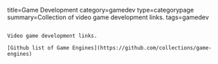 title=Game Development
category=gamedev
type=categorypage
summary=Collection of video game development links.
tags=gamedev
~~~~~~

Video game development links.

[Github list of Game Engines](https://github.com/collections/game-engines)


